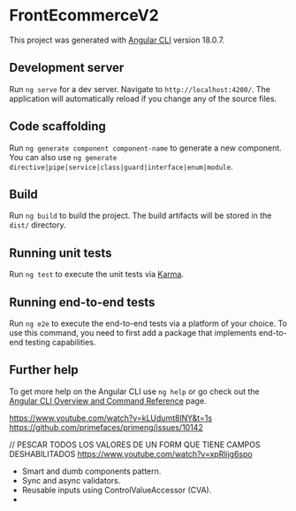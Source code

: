 # FrontEcommerceV2

This project was generated with [Angular CLI](https://github.com/angular/angular-cli) version 18.0.7.

## Development server

Run `ng serve` for a dev server. Navigate to `http://localhost:4200/`. The application will automatically reload if you change any of the source files.

## Code scaffolding

Run `ng generate component component-name` to generate a new component. You can also use `ng generate directive|pipe|service|class|guard|interface|enum|module`.

## Build

Run `ng build` to build the project. The build artifacts will be stored in the `dist/` directory.

## Running unit tests

Run `ng test` to execute the unit tests via [Karma](https://karma-runner.github.io).

## Running end-to-end tests

Run `ng e2e` to execute the end-to-end tests via a platform of your choice. To use this command, you need to first add a package that implements end-to-end testing capabilities.

## Further help

To get more help on the Angular CLI use `ng help` or go check out the [Angular CLI Overview and Command Reference](https://angular.dev/tools/cli) page.

https://www.youtube.com/watch?v=kLUdumt8lNY&t=1s
https://github.com/primefaces/primeng/issues/10142

// PESCAR TODOS LOS VALORES DE UN FORM QUE TIENE CAMPOS DESHABILITADOS
https://www.youtube.com/watch?v=xpRlijg6spo

- Smart and dumb components pattern.
- Sync and async validators.
- Reusable inputs using ControlValueAccessor (CVA).
-
